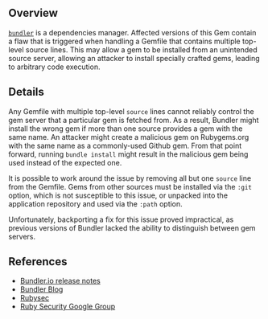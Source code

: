 ## Overview

[`bundler`](https://rubygems.org/gems/bundler) is a dependencies manager.
Affected versions of this Gem contain a flaw that is triggered when handling a Gemfile that contains multiple top-level source lines. This may allow a gem to be installed from an unintended source server, allowing an attacker to install specially crafted gems, leading to arbitrary code execution.

## Details

Any Gemfile with multiple top-level `source` lines cannot reliably control the gem server that a particular gem is fetched from. As a result, Bundler might install the wrong gem if more than one source provides a gem with the same name. An attacker might create a malicious gem on Rubygems.org with the same name as a commonly-used Github gem. From that point forward, running `bundle install` might result in the malicious gem being used instead of the expected one.

It is possible to work around the issue by removing all but one `source` line from the Gemfile. Gems from other sources must be installed via the `:git` option, which is not susceptible to this issue, or unpacked into the application repository and used via the `:path` option.

Unfortunately, backporting a fix for this issue proved impractical, as previous versions of Bundler lacked the ability to distinguish between gem servers.

## References
- [Bundler.io release notes](http://bundler.io/v1.7/whats_new.html)
- [Bundler Blog](http://bundler.io/blog/2014/08/14/bundler-may-install-gems-from-a-different-source-than-expected-cve-2013-0334.html)
- [Rubysec](http://rubysec.com/advisories/CVE-2013-0334/)
- [Ruby Security Google Group](https://groups.google.com/forum/#!topic/ruby-security-ann/Rms5sZhLxdo)
